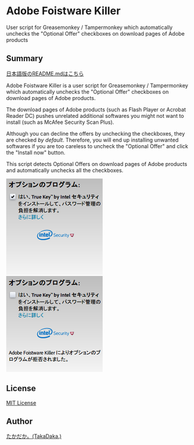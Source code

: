 Adobe Foistware Killer
======================

User script for Greasemonkey / Tampermonkey which automatically unchecks the "Optional Offer" checkboxes on download pages of Adobe products

## Summary

[日本語版のREADME.mdはこちら](README.ja.md)

Adobe Foistware Killer is a user script for Greasemonkey / Tampermonkey which automatically unchecks the "Optional Offer" checkboxes on download pages of Adobe products.

The download pages of Adobe products (such as Flash Player or Acrobat Reader DC) pushes unrelated additional softwares you might not want to install (such as McAfee Security Scan Plus).

Although you can decline the offers by unchecking the checkboxes, they are checked _by default_. Therefore, you will end up installing unwanted softwares if you are too careless to uncheck the "Optional Offer" and click the "Install now" button.

This script detects Optional Offers on download pages of Adobe products and automatically unchecks all the checkboxes.

[![Optional Offers appearing on download pages of Adobe products](img/afk_1.ja.thumb.png)](img/afk_1.ja.png)
[![Optional Offers declined by this script](img/afk_2.ja.thumb.png)](img/afk_2.ja.png)

## License
[MIT License](http://opensource.org/licenses/MIT)

## Author
[たかだか。(TakaDaka.)](https://twitter.com/djtkdk_086969)